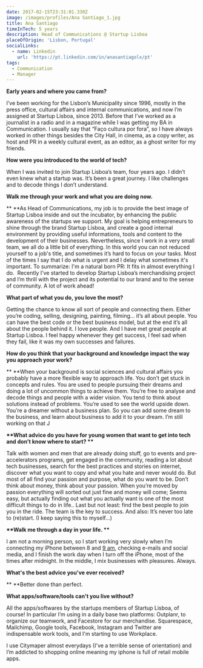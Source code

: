 ```yaml
---
date: 2017-02-15T23:31:01.330Z
image: /images/profiles/Ana Santiago_1.jpg
title: Ana Santiago
timeInTech: 5 years
description: Head of Communications @ Startup Lisboa
placeOfOrigin: 'Lisbon, Portugal'
socialLinks:
  - name: Linkedin
    url: 'https://pt.linkedin.com/in/anasantiagolx/pt'
tags:
  - Communication
  - Manager
---
```


**Early years and where you came from?**

I’ve been working for the Lisbon’s Municipality since 1996, mostly in the press office, cultural affairs and internal communications, and now I’m assigned at Startup Lisboa, since 2013. Before that I’ve worked as a journalist in a radio and in a magazine while I was getting my BA in Communication. I usually say that “Faço cultura por fora”, so I have always worked in other things besides the City Hall, in cinema, as a copy writer, as host and PR in a weekly cultural event, as an editor, as a ghost writer for my friends.

**How were you introduced to the world of tech?**

When I was invited to join Startup Lisboa’s team, four years ago. I didn’t even knew what a startup was. It’s been a great journey. I like challenges and to decode things I don’t understand.

**Walk me through your work and what you are doing now.**

\*\* \*\*As Head of Communications, my job is to provide the best image of Startup Lisboa inside and out the incubator, by enhancing the public awareness of the startups we support. My goal is helping entrepreneurs to shine through the brand Startup Lisboa, and create a good internal environment by providing useful informations, tools and content to the development of their businesses. Nevertheless, since I work in a very small team, we all do a little bit of everything. In this world you can not reduced yourself to a job's title, and sometimes it’s hard to focus on your tasks. Most of the times I say that I do what is urgent and I delay what sometimes it's important. To summarize: I'm a natural born PR: It fits in almost everything I do.  Recently I’ve started to develop Startup Lisboa’s merchandising project and I’m thrill with the project and its potential to our brand and to the sense of community. A lot of work ahead!

**What part of what you do, you love the most?**

Getting the chance to know all sort of people and connecting them. Either you’re coding, selling, designing, painting, filming... it’s all about people. You can have the best code or the best business model, but at the end it’s all about the people behind it. I love people. And I have met great people at Startup Lisboa. I feel happy whenever they get success, I feel sad when they fail, like it was my own successes and failures.

**How do you think that your background and knowledge impact the way you approach your work?**

\*\* \*\*When your background is social sciences and cultural affairs you probably have a more flexible way to approach life. You don’t get stuck in concepts and rules. You are used to people pursuing their dreams and doing a lot of uncommon things to achieve them. You’re free to analyse and decode things and people with a wider vision. You tend to think about solutions instead of problems. You’re used to see the world upside down. You’re a dreamer without a business plan. So you can add some dream to the business, and learn about business to add it to your dream. I’m still working on that J

**\*\*What advice do you have for young women that want to get into tech and don’t know where to start? \*\***

Talk with women and men that are already doing stuff, go to events and pre-accelerators programs, get engaged in the community, reading a lot about tech businesses, search for the best practices and stories on internet, discover what you want to copy and what you hate and never would do. But most of all find your passion and purpose, what do you want to be. Don’t think about money, think about your passion. When you’re moved by passion everything will sorted out just fine and money will come; Seems easy, but actually finding out what you actually want is one of the most difficult things to do in life.. Last but not least: find the best people to join you in the ride. The team is the key to success. And also: It’s never too late to (re)start. (I keep saying this to myself…)

**\*\*Walk me through a day in your life. \*\***

I am not a morning person, so I start working very slowly when I’m connecting my iPhone between 8 and [9 am](http://airmail.calendar/2016-05-09%2009:00:00%20WEST), checking e-mails and social media, and I finish the work day when I turn off the iPhone, most of the times after midnight. In the middle, I mix businesses with pleasures. Always.

**What's the best advice you've ever received?**

\*\* \*\*Better done than perfect.

**What apps/software/tools can't you live without?**

All the apps/softwares by the startups members of Startup Lisboa, of course! In particular I’m using in a daily base two platforms: Outplanr, to organize our teamwork, and Facestore for our merchandise. Squarespace, Mailchimp, Google tools, Facebook, Instagram and Twitter are indispensable work tools, and I'm starting to use Workplace.

I use Citymaper almost everydays (I've a terrible sense of orientation) and I’m addicted to shopping online meaning my iphone is full of retail mobile apps.